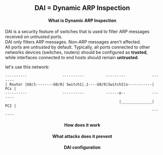 <h2 align="center">DAI = Dynamic ARP Inspection</h2>


<h4 align="center">What is Dynamic ARP Inspection</h4>

DAI is a security feature of switches that is used to filter ARP messages received on
_untrusted_ ports. \
DAI only filters ARP messages. Non-ARP messages aren't affected. \
All ports are _untrusted_ by default. Typically, all ports connected to other networks
devices (switches, routers) should be configured as <b>trusted</b>, while interfaces connected
to end hosts should remain <b>untrusted</b>.

let's use this network:

    ----------                ----------          ---------            -------
    | Router |G0/1--------G0/0| Switch1|.1----G0/0|Switch2|o-----------| PCs |
    ----------                ----------          ------o--            -------
                                                        |______________| PC2 |
                                                                       -------




<h4 align="center">How does it work</h4>




<h4 align="center">What attacks does it prevent</h4>




<h4 align="center">DAI configuration</h4>
